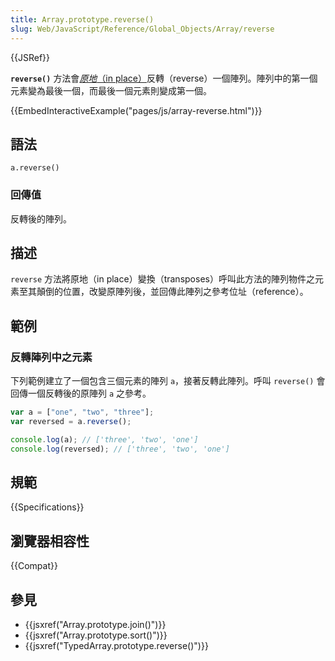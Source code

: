 ```yaml
---
title: Array.prototype.reverse()
slug: Web/JavaScript/Reference/Global_Objects/Array/reverse
---
```


{{JSRef}}

**`reverse()`** 方法會[_原地_（in place）](https://zh.wikipedia.org/wiki/原地算法)反轉（reverse）一個陣列。陣列中的第一個元素變為最後一個，而最後一個元素則變成第一個。

{{EmbedInteractiveExample("pages/js/array-reverse.html")}}

## 語法

```js-nolint
a.reverse()
```

### 回傳值

反轉後的陣列。

## 描述

`reverse` 方法將原地（in place）變換（transposes）呼叫此方法的陣列物件之元素至其顛倒的位置，改變原陣列後，並回傳此陣列之參考位址（reference）。

## 範例

### 反轉陣列中之元素

下列範例建立了一個包含三個元素的陣列 `a`，接著反轉此陣列。呼叫 `reverse()` 會回傳一個反轉後的原陣列 `a` 之參考。

```js
var a = ["one", "two", "three"];
var reversed = a.reverse();

console.log(a); // ['three', 'two', 'one']
console.log(reversed); // ['three', 'two', 'one']
```

## 規範

{{Specifications}}

## 瀏覽器相容性

{{Compat}}

## 參見

- {{jsxref("Array.prototype.join()")}}
- {{jsxref("Array.prototype.sort()")}}
- {{jsxref("TypedArray.prototype.reverse()")}}
